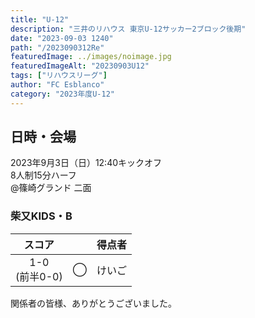 ```yaml
---
title: "U-12"
description: "三井のリハウス 東京U-12サッカー2ブロック後期"
date: "2023-09-03 1240"
path: "/2023090312Re"
featuredImage: ../images/noimage.jpg
featuredImageAlt: "20230903U12"
tags: ["リハウスリーグ"]
author: "FC Esblanco"
category: "2023年度U-12"
---
```


## 日時・会場

2023年9月3日（日）12:40キックオフ<br>
8人制15分ハーフ<br>
@篠崎グランド 二面


### 柴又KIDS・B

| スコア |   | 得点者  |
|:------:|:-:|:--------|
| 1-0</br>(前半0-0)| ◯ |けいご|

関係者の皆様、ありがとうございました。